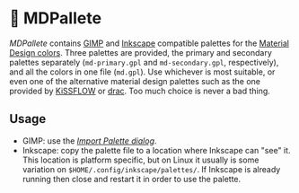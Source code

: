 # 🎨 MDPallete

*MDPallete* contains
[GIMP](https://www.gimp.org/) and
[Inkscape](https://inkscape.org/en/)
compatible palettes for
the [Material Design colors](https://material.io/guidelines/style/color.html#color-color-palette).
Three palettes are provided,
the primary and secondary palettes
separately (`md-primary.gpl` and
`md-secondary.gpl`, respectively),
and all the colors in one file
(`md.gpl`).
Use whichever is most suitable,
or even one of the alternative material
design palettes such as the one provided by
[KiSSFLOW](https://github.com/KiSSFLOW/gimp-material-design-color-palette) or
[drac](https://github.com/drac/Material-Design-Color-Palette-for-Inkscape). Too much choice is never a bad thing.


## Usage

- GIMP:
use the [_Import Palette dialog_](https://docs.gimp.org/en/gimp-palette-dialog.html#gimp-palette-import).
- Inkscape:
copy the palette file to a location where Inkscape can
"see" it. This location is platform specific,
but on Linux it usually is some variation on
`$HOME/.config/inkscape/palettes/`.
If Inkscape is already running then close and restart it in order
to use the palette.
